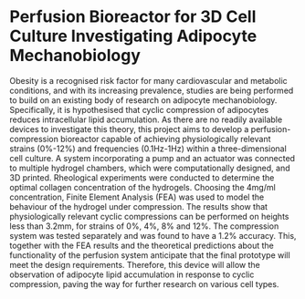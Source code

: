 # Perfusion Bioreactor for 3D Cell Culture Investigating Adipocyte Mechanobiology

Obesity is a recognised risk factor for many cardiovascular and metabolic conditions, and with its
increasing prevalence, studies are being performed to build on an existing body of research on adipocyte
mechanobiology. Specifically, it is hypothesised that cyclic compression of adipocytes reduces
intracellular lipid accumulation. As there are no readily available devices to investigate this theory, this
project aims to develop a perfusion-compression bioreactor capable of achieving physiologically
relevant strains (0%-12%) and frequencies (0.1Hz-1Hz) within a three-dimensional cell culture. A
system incorporating a pump and an actuator was connected to multiple hydrogel chambers, which were
computationally designed, and 3D printed. Rheological experiments were conducted to determine the
optimal collagen concentration of the hydrogels. Choosing the 4mg/ml concentration, Finite Element
Analysis (FEA) was used to model the behaviour of the hydrogel under compression. The results show
that physiologically relevant cyclic compressions can be performed on heights less than 3.2mm, for
strains of 0%, 4%, 8% and 12%. The compression system was tested separately and was found to have
a 1.2% accuracy. This, together with the FEA results and the theoretical predictions about the
functionality of the perfusion system anticipate that the final prototype will meet the design
requirements. Therefore, this device will allow the observation of adipocyte lipid accumulation in
response to cyclic compression, paving the way for further research on various cell types.
